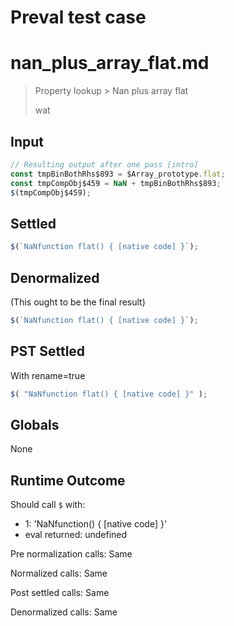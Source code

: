 # Preval test case

# nan_plus_array_flat.md

> Property lookup > Nan plus array flat
>
> wat

## Input

`````js filename=intro
// Resulting output after one pass [intro]
const tmpBinBothRhs$893 = $Array_prototype.flat;
const tmpCompObj$459 = NaN + tmpBinBothRhs$893;
$(tmpCompObj$459);
`````


## Settled


`````js filename=intro
$(`NaNfunction flat() { [native code] }`);
`````


## Denormalized
(This ought to be the final result)

`````js filename=intro
$(`NaNfunction flat() { [native code] }`);
`````


## PST Settled
With rename=true

`````js filename=intro
$( "NaNfunction flat() { [native code] }" );
`````


## Globals


None


## Runtime Outcome


Should call `$` with:
 - 1: 'NaNfunction() { [native code] }'
 - eval returned: undefined

Pre normalization calls: Same

Normalized calls: Same

Post settled calls: Same

Denormalized calls: Same
